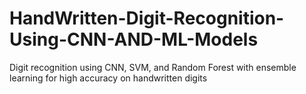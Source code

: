 # HandWritten-Digit-Recognition-Using-CNN-AND-ML-Models
Digit recognition using CNN, SVM, and Random Forest with ensemble learning for high accuracy on handwritten digits
